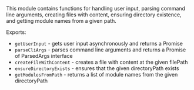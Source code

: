 This module contains functions for handling user input, parsing command line arguments, creating files with content, ensuring directory existence, and getting module names from a given path. 

Exports:
- `getUserInput` - gets user input asynchronously and returns a Promise<string>
- `parseCliArgs` - parses command line arguments and returns a Promise of ParsedArgs interface
- `createFileWithContent` - creates a file with content at the given filePath
- `ensureDirectoryExists` - ensures that the given directoryPath exists
- `getModulesFromPath` - returns a list of module names from the given directoryPath